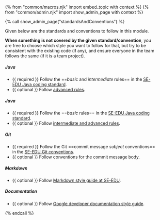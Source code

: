 {% from "common/macros.njk" import embed_topic with context %}
{% from "common/admin.njk" import show_admin_page with context %}

{% call show_admin_page("standardsAndConventions") %}
<div id="main">

Given below are the standards and conventions to follow in this module.

<box type="info" seamless>

**When something is not covered by the given standard/convention**, you are free to choose which style you want to follow for that, but try to be consistent with the existing code (if any), and ensure everyone in the team follows the same (if it is a team project).
</box>

<span tags="m--cs2103 m--tic4002">

##### Java

* {{ required }} Follow the ==_basic_ and _intermediate_ rules== in the [SE-EDU Java coding standard](https://se-education.org/guides/conventions/java/intermediate.html).
* {{ optional }} Follow [advanced rules](https://se-education.org/guides/conventions/java/index.html).

</span>

<span tags="m--cs2113 m--tic4001 m--tic2002">

##### Java

* {{ required }} Follow the ==_basic_ rules== in the [SE-EDU Java coding standard](https://se-education.org/guides/conventions/java/basic.html).
* {{ optional }} Follow [intermediate and advanced rules](https://se-education.org/guides/conventions/java/index.html).

</span>
<span tags="m--cs2103 m--cs2113 m--tic4001 m--tic4002">

##### Git

* {{ required }} Follow the Git ==commit message _subject_ conventions== in the [SE-EDU Git conventions](https://se-education.org/guides/conventions/git.html).
* {{ optional }} Follow conventions for the commit message body.

</span>
<span tags="m--cs2103 m--cs2113 m--tic4001 m--tic4002">

##### Markdown

* {{ optional }}  Follow [Markdown style guide at SE-EDU](https://se-education.org/guides/conventions/markdown.html).

</span>
<span tags="m--cs2103 m--cs2113 m--tic4001 m--tic4002">

##### Documentation

* {{ optional }}  Follow [Google developer documentation style guide](https://developers.google.com/style).
</span>

</div>

{% endcall %}
